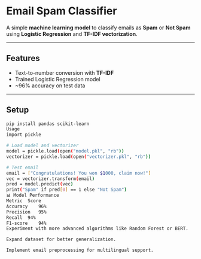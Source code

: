 # Email Spam Classifier

A simple **machine learning model** to classify emails as **Spam** or **Not Spam** using **Logistic Regression** and **TF-IDF vectorization**.

---

## Features
- Text-to-number conversion with **TF-IDF**  
- Trained Logistic Regression model  
- ~96% accuracy on test data  

---

## Setup
```bash
pip install pandas scikit-learn
Usage
import pickle

# Load model and vectorizer
model = pickle.load(open("model.pkl", "rb"))
vectorizer = pickle.load(open("vectorizer.pkl", "rb"))

# Test email
email = ["Congratulations! You won $1000, claim now!"]
vec = vectorizer.transform(email)
pred = model.predict(vec)
print("Spam" if pred[0] == 1 else "Not Spam")
📊 Model Performance
Metric	Score
Accuracy	96%
Precision	95%
Recall	94%
F1-score	94%
Experiment with more advanced algorithms like Random Forest or BERT.

Expand dataset for better generalization.

Implement email preprocessing for multilingual support.


